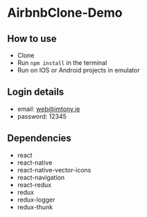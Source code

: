 # AirbnbClone-Demo
## How to use
- Clone
- Run `npm install` in the terminal
- Run on IOS or Android projects in emulator

## Login details
- email: web@imtony.ie
- password: 12345

## Dependencies
- react
- react-native
- react-native-vector-icons
- react-navigation
- react-redux
- redux
- redux-logger
- redux-thunk
